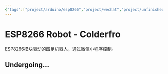 ```yaml
---
{"tags":["project/arduino/esp8266","project/wechat","project/unfinished"],"dg-publish":true,"noteIcon":1,"github":"https://github.com/blleng/esp8266-robot-colderfro/","document":"none","index":2,"date":"2023-08-28T15:12","update":"2023-08-30T00:53","permalink":"/open-source/an-esp-8266-robot-controlled-via-wechat-mini-program/","dgPassFrontmatter":true,"created":"2023-08-28T15:12","updated":"2023-08-30T00:53"}
---
```



# ESP8266 Robot - Colderfro
ESP8266模块驱动的四足机器人，通过微信小程序控制。

## Undergoing...


